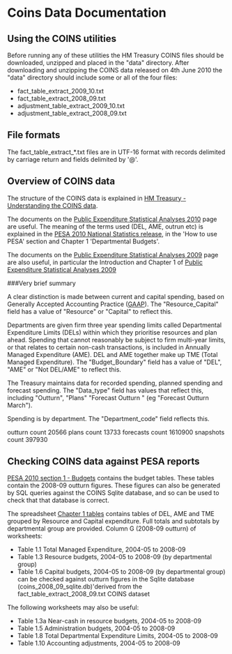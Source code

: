 Coins Data Documentation
========================

Using the COINS utilities
-------------------------

Before running any of these utilities the HM Treasury COINS files should be downloaded, unzipped and placed in the "data" directory. After downloading and unzipping the COINS data released on 4th June 2010 the "data" directory should include some or all of the four files:

* fact_table_extract_2009_10.txt
* fact_table_extract_2008_09.txt
* adjustment_table_extract_2009_10.txt
* adjustment_table_extract_2008_09.txt


File formats
------------

The fact_table_extract_*.txt files are in UTF-16 format with records delimited by carriage return and fields delimited by '@'.


Overview of COINS data
----------------------

The structure of the COINS data is explained in  [HM Treasury - Understanding the COINS data](http://www.hm-treasury.gov.uk/d/coins_guidance_040610.pdf).

The documents on the [Public Expenditure Statistical Analyses 2010](http://www.hm-treasury.gov.uk/pespub_pesa10_natstats.htm) page are useful. The meaning of the terms used (DEL, AME, outrun etc) is explained in the [PESA 2010 National Statistics release](http://www.hm-treasury.gov.uk/pespub_pesa10_natstats.htm), in the 'How to use PESA' section and Chapter 1 'Departmental Budgets'.

The documents on the [Public Expenditure Statistical Analyses 2009](http://www.hm-treasury.gov.uk/pespub_pesa09.htm) page are also useful, in particular the Introduction and Chapter 1 of [Public Expenditure
Statistical Analyses 2009](http://www.hm-treasury.gov.uk/d/pesa_180609.pdf)


###Very brief summary

A clear distinction is made between current and capital spending, based on Generally Accepted Accounting Practice ([GAAP](http://en.wikipedia.org/wiki/GAAP)). The "Resource_Capital" field has a value of "Resource" or "Capital" to reflect this.

Departments are given firm three year spending limits called Departmental Expenditure Limits (DELs) within which they prioritise resources and plan ahead. Spending that cannot reasonably be subject to firm multi-year limits, or that relates to certain non-cash transactions, is included in Annually Managed Expenditure (AME). DEL and AME together make up TME (Total Managed Expenditure). The "Budget_Boundary" field has a value of "DEL", "AME" or "Not DEL/AME" to reflect this.

The Treasury maintains data for recorded spending, planned spending and forecast spending. The "Data_type" field has values that reflect this, including "Outturn", "Plans" "Forecast Outturn <month>" (eg "Forecast Outturn March").

Spending is by department. The "Department_code" field reflects this.

outturn count 20566
plans count 13733
forecasts count 1610900
snapshots count 397930


Checking COINS data against PESA reports
----------------------------------------

[PESA 2010 section 1 - Budgets](http://www.hm-treasury.gov.uk/pesa2010_section1.htm) contains the budget tables. These tables contain the 2008-09 outturn figures. These figures can also be generated by SQL queries against the COINS Sqlite database, and so can be used to check that that database is correct.

The spreadsheet [Chapter 1 tables](http://www.hm-treasury.gov.uk/d/pesa2010_chapter1_tables.xls) contains tables of DEL, AME and TME grouped by Resource and Capital expenditure. Full totals and subtotals by departmental group are provided. Column G (2008-09 outturn) of worksheets:
* Table 1.1 Total Managed Expenditure, 2004-05 to 2008-09
* Table 1.3 Resource budgets, 2004-05 to 2008-09 (by departmental group)
* Table 1.6 Capital budgets, 2004-05 to 2008-09 (by departmental group)
can be checked against outturn figures in the Sqlite database (coins_2008_09_sqlite.db)'derived from the fact_table_extract_2008_09.txt COINS dataset

The following worksheets may also be useful:
* Table 1.3a Near-cash in resource budgets, 2004-05 to 2008-09
* Table 1.5 Administration budgets, 2004-05 to 2008-09
* Table 1.8 Total Departmental Expenditure Limits, 2004-05 to 2008-09
* Table 1.10 Accounting adjustments, 2004-05 to 2008-09
